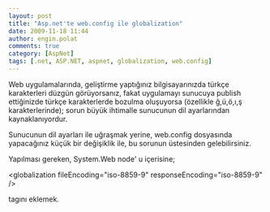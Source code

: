 ```yaml
---
layout: post
title: "Asp.net'te web.config ile globalization"
date: 2009-11-18 11:44
author: engin.polat
comments: true
category: [AspNet]
tags: [.net, ASP.NET, aspnet, globalization, web.config]
---
```

Web uygulamalarında, geliştirme yaptığınız bilgisayarınızda türkçe karakterleri düzgün görüyorsanız, fakat uygulamayı sunucuya publish ettiğinizde türkçe karakterlerde bozulma oluşuyorsa (özellikle ğ,ü,ö,ı,ş karakterlerinde); sorun büyük ihtimalle sunucunun dil ayarlarından kaynaklanıyordur.

Sunucunun dil ayarları ile uğraşmak yerine, web.config dosyasında yapacağınız küçük bir değişiklik ile, bu sorunun üstesinden gelebilirsiniz.

Yapılması gereken, System.Web node' u içerisine;



&lt;globalization fileEncoding="iso-8859-9" responseEncoding="iso-8859-9" /&gt;


tagını eklemek.

